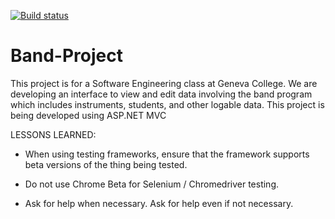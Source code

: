 [![Build status](https://ci.appveyor.com/api/projects/status/4lphghpbqj7bqoei/branch/master?svg=true)](https://ci.appveyor.com/project/dre3520/band-project/branch/master)

# Band-Project

This project is for a Software Engineering class at Geneva College. We are developing an interface to view and edit data
involving the band program which includes instruments, students, and other logable data. This project is being developed
using ASP.NET MVC


LESSONS LEARNED:

- When using testing frameworks, ensure that the framework supports beta versions of the thing being tested.

- Do not use Chrome Beta for Selenium / Chromedriver testing.

- Ask for help when necessary.  Ask for help even if not necessary.